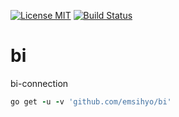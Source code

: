 
[![License MIT](https://img.shields.io/badge/license-MIT-green.svg?style=flat)](https://raw.githubusercontent.com/emsihyo/bi/master/LICENSE)
[![Build Status](http://img.shields.io/travis/emsihyo/bi/master.svg?style=flat)](https://travis-ci.org/emsihyo/bi)

# bi
bi-connection
```ruby
go get -u -v 'github.com/emsihyo/bi'
```